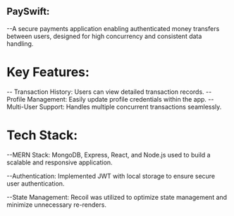 ## PaySwift: 
--A secure payments application enabling authenticated money transfers between users, designed for high concurrency and consistent data handling.

# Key Features:

-- Transaction History: Users can view detailed transaction records.
-- Profile Management: Easily update profile credentials within the app.
-- Multi-User Support: Handles multiple concurrent transactions seamlessly.

# Tech Stack:

--MERN Stack: MongoDB, Express, React, and Node.js used to build a scalable and responsive application.

--Authentication: Implemented JWT with local storage to ensure secure user authentication.

--State Management: Recoil was utilized to optimize state management and minimize unnecessary re-renders.
